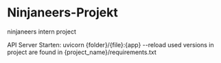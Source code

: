 # Ninjaneers-Projekt
ninjaneers intern project




API Server Starten: uvicorn {folder}/{file}:{app} --reload
used versions in project are found in {project_name}/requirements.txt
